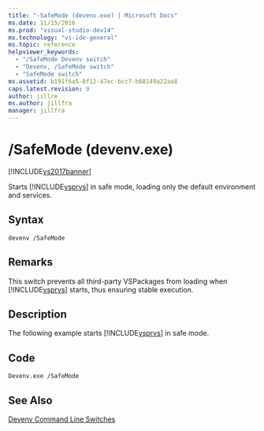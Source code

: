 ```yaml
---
title: "-SafeMode (devenv.exe) | Microsoft Docs"
ms.date: 11/15/2016
ms.prod: "visual-studio-dev14"
ms.technology: "vs-ide-general"
ms.topic: reference
helpviewer_keywords:
  - "/SafeMode Devenv switch"
  - "Devenv, /SafeMode switch"
  - "SafeMode switch"
ms.assetid: b191f6a5-8f12-47ec-bcc7-b68149a22aa8
caps.latest.revision: 9
author: jillre
ms.author: jillfra
manager: jillfra
---
```

# /SafeMode (devenv.exe)
[!INCLUDE[vs2017banner](../../includes/vs2017banner.md)]

Starts [!INCLUDE[vsprvs](../../includes/vsprvs-md.md)] in safe mode, loading only the default environment and services.

## Syntax

```
devenv /SafeMode
```

## Remarks
 This switch prevents all third-party VSPackages from loading when [!INCLUDE[vsprvs](../../includes/vsprvs-md.md)] starts, thus ensuring stable execution.

## Description
 The following example starts [!INCLUDE[vsprvs](../../includes/vsprvs-md.md)] in safe mode.

## Code

```
Devenv.exe /SafeMode
```

## See Also
 [Devenv Command Line Switches](../../ide/reference/devenv-command-line-switches.md)
